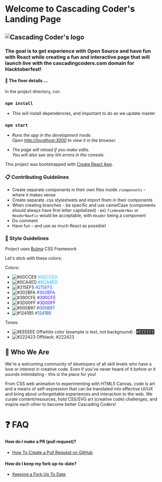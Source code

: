 # Welcome to Cascading Coder's Landing Page
## ![Cascading Coder's logo](https://user-images.githubusercontent.com/19316487/66330366-40528d80-e8fe-11e9-9375-4ddb13d3b983.jpg) 
### The goal is to get experience with Open Source and have fun with React while creating a fun and interactive page that will launch live with the cascadingcoders.com domain for Hacktoberfest! 


#### 📏 The finer details....

In the project directory, run:

### `npm install`
- This will install dependencies, and important to do  as we update master


### `npm start`
- _Runs the app in the development mode.<br />_
_Open [http://localhost:3000](http://localhost:3000) to view it in the browser._

- _The page will reload if you make edits.<br />_
	_You will also see any lint errors in the console._

This project was bootstrapped with [Create React App](https://github.com/facebook/create-react-app).

### 📋 Contributing Guidelines

- Create separate components in their own files inside `/components` -  where it makes sense
- Create separate .css stylesheets and import them in their components
- When creating branches - be specific and use camelCase (components should always have first letter capitalized) : ex) `fixHeaderNav` or `HeaderNavFix` would be acceptable, with `Header` being a component
- Do comment
- Have fun - and use as much React as possible!

### 🎨 Style Guidelines

Project uses [Bulma](https://bulma.io/) CSS Framework 

Let's stick with these colors:

Colors:
* ![#00CCE9](https://placehold.it/15/00CCE9/000000?text=+) <span style="color: #00CCE9">#00CCE9</span>
* ![#0CA4ED](https://placehold.it/15/0CA4ED/000000?text=+) <span style="color: #0CA4ED">#0CA4ED</span>
* ![#215EF5](https://placehold.it/15/215EF5/000000?text=+) <span style="color: #215EF5">#215EF5</span>
* ![#302BFA](https://placehold.it/15/302BFA/000000?text=+) <span style="color: #302BFA">#302BFA</span>
* ![#390CFE](https://placehold.it/15/390CFE/000000?text=+) <span style="color: #390CFE">#390CFE</span>
* ![#3D00FF](https://placehold.it/15/3D00FF/000000?text=+) <span style="color: #3D00FF">#3D00FF</span>
* ![#005B97](https://placehold.it/15/005B97/000000?text=+) <span style="color: #005B97">#005B97</span>
* ![#1241B5](https://placehold.it/15/1241B5/000000?text=+) <span style="color: #1241B5">#1241B5</span>

Tones:
* ![#EEEEEE](https://placehold.it/15/EEEEEE/000000?text=+) Offwhite color (example is text, not background) : <span style="background-color: #222423; color: #EEE">#EEEEEE </span>
* ![#222423](https://placehold.it/15/222423/000000?text=+) Offblack: <span style="color: #222423">#222423</span>

## 💃 Who We Are
We're a welcoming community of developers of all skill levels who have a love or interest in creative code. Even if you've never heard of it before or it sounds intimidating - this is the place for you!

From CSS web animation to experimenting with HTML5 Canvas, code is art and a means of self-expression that can be translated into effective UI/UX and bring about unforgettable experiences and interaction to the web. We curate content/resources, hold CSS/SVG art (creative code) challenges, and inspire each other to become better Cascading Coders!

# ❓ FAQ
#### How do I make a PR (pull request)? 
- [How To Create a Pull Request on GitHub](https://www.digitalocean.com/community/tutorials/how-to-create-a-pull-request-on-github)

#### How do I keep my fork up-to-date? 
- [Keeping a Fork Up To Date](https://gist.github.com/CristinaSolana/1885435) 
